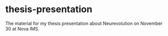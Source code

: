 # thesis-presentation
The material for my thesis presentation about Neurevolution on November 30 at Nova IMS.
